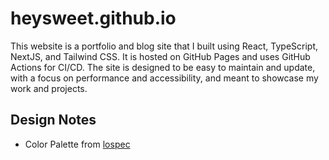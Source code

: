 # heysweet.github.io

This website is a portfolio and blog site that I built using React, TypeScript, NextJS, and Tailwind CSS.
It is hosted on GitHub Pages and uses GitHub Actions for CI/CD.
The site is designed to be easy to maintain and update, with a focus on performance and accessibility,
and meant to showcase my work and projects.

## Design Notes

* Color Palette from [lospec](https://lospec.com/palette-list)

